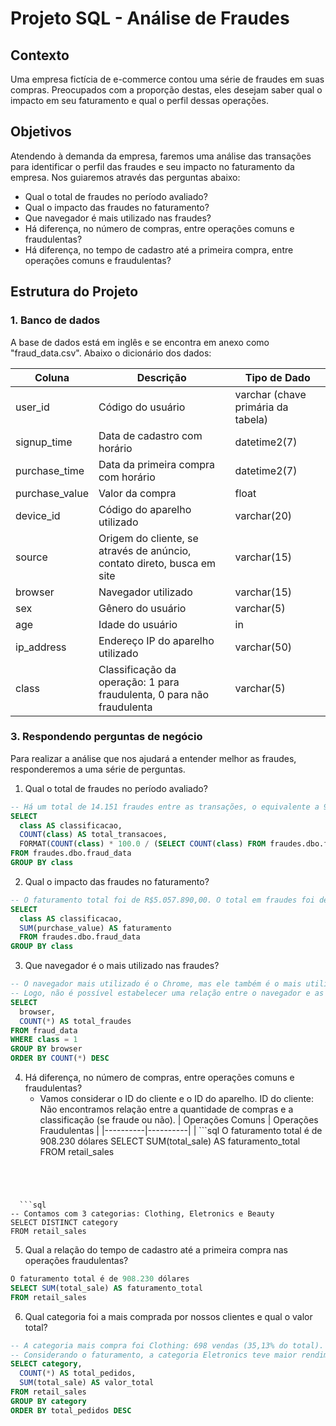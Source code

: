 # Projeto SQL - Análise de Fraudes

## Contexto
Uma empresa fictícia de e-commerce contou uma série de fraudes em suas compras. Preocupados com a proporção destas, eles desejam saber qual o impacto em seu faturamento e qual o perfil dessas operações.

## Objetivos
Atendendo à demanda da empresa, faremos uma análise das transações para identificar o perfil das fraudes e seu impacto no faturamento da empresa. Nos guiaremos através das perguntas abaixo:

* Qual o total de fraudes no período avaliado?
* Qual o impacto das fraudes no faturamento?
* Que navegador é mais utilizado nas fraudes?
* Há diferença, no número de compras, entre operações comuns e fraudulentas?
* Há diferença, no tempo de cadastro até a primeira compra, entre operações comuns e fraudulentas?

## Estrutura do Projeto
### 1. Banco de dados
A base de dados está em inglês e se encontra em anexo como "fraud_data.csv". Abaixo o dicionário dos dados:

| Coluna | Descrição | Tipo de Dado |
|----------|----------|----------|
| user_id | Código do usuário | varchar (chave primária da tabela)  |
| signup_time | Data de cadastro com horário | datetime2(7)  |
| purchase_time | Data da primeira compra com horário | datetime2(7) |
| purchase_value | Valor da compra | float |
| device_id | Código do aparelho utilizado | varchar(20) |
| source | Origem do cliente, se através de anúncio, contato direto, busca em site | varchar(15) |
| browser | Navegador utilizado | varchar(15)  |
| sex | Gênero do usuário | varchar(5) |
| age | Idade do usuário | in  |
| ip_address | Endereço IP do aparelho utilizado | varchar(50) |
| class | Classificação da operação: 1 para fraudulenta, 0 para não fraudulenta | varchar(5) |

### 3. Respondendo perguntas de negócio
Para realizar a análise que nos ajudará a entender melhor as fraudes, responderemos a uma série de perguntas.
1.  Qual o total de fraudes no período avaliado?
  ```sql
-- Há um total de 14.151 fraudes entre as transações, o equivalente a 9.36% do total
SELECT
	class AS classificacao,
	COUNT(class) AS total_transacoes,
	FORMAT(COUNT(class) * 100.0 / (SELECT COUNT(class) FROM fraudes.dbo.fraud_data), 'N2') AS porcentagem
FROM fraudes.dbo.fraud_data
GROUP BY class
```
2.  Qual o impacto das fraudes no faturamento?
  ```sql
-- O faturamento total foi de R$5.057.890,00. O total em fraudes foi de R$523.488,00, pouco mais de 10% do total
SELECT
	class AS classificacao,
	SUM(purchase_value) AS faturamento
	FROM fraudes.dbo.fraud_data
GROUP BY class
```
3. Que navegador é o mais utilizado nas fraudes?
  ```sql
-- O navegador mais utilizado é o Chrome, mas ele também é o mais utilizado nas operações comuns, assim como os demais, na ordem em que se apresentam.
-- Logo, não é possível estabelecer uma relação entre o navegador e as atividades fraudulentas
SELECT
	browser,
	COUNT(*) AS total_fraudes
FROM fraud_data
WHERE class = 1
GROUP BY browser
ORDER BY COUNT(*) DESC
```
4. Há diferença, no número de compras, entre operações comuns e fraudulentas?
   * Vamos considerar o ID do cliente e o ID do aparelho.
ID do cliente: Não encontramos relação entre a quantidade de compras e a classificação (se fraude ou não).
| Operações Comuns | Operações Fraudulentas |
|----------|----------|
|   ```sql
O faturamento total é de 908.230 dólares
SELECT SUM(total_sale) AS faturamento_total
FROM retail_sales
``` |  opa |




  ```sql
-- Contamos com 3 categorias: Clothing, Eletronics e Beauty
SELECT DISTINCT category
FROM retail_sales
```
5. Qual a relação do tempo de cadastro até a primeira compra nas operações fraudulentas?
  ```sql
O faturamento total é de 908.230 dólares
SELECT SUM(total_sale) AS faturamento_total
FROM retail_sales
```


6. Qual categoria foi a mais comprada por nossos clientes e qual o valor total?
  ```sql
-- A categoria mais compra foi Clothing: 698 vendas (35,13% do total).
-- Considerando o faturamento, a categoria Eletronics teve maior rendimento: 311.445 dólares (34,29% do total).
SELECT category,
	COUNT(*) AS total_pedidos,
	SUM(total_sale) AS valor_total
FROM retail_sales
GROUP BY category 
ORDER BY total_pedidos DESC
```





